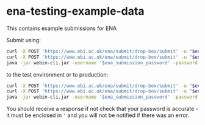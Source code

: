 # ena-testing-example-data
This contains example submissions for ENA

Submit using:

```bash
curl -X POST 'https://www.ebi.ac.uk/ena/submit/drop-box/submit' -u "$ena_submission_password:$ena_submission_password" -F "SUBMISSION=@project_test/submission.xml" -F "PROJECT=@project_test/project.xml" --max-time 10
curl -X POST 'https://www.ebi.ac.uk/ena/submit/drop-box/submit' -u "$ena_submission_password:$ena_submission_password" -F "SUBMISSION=@sample_test/submission.xml" -F "SAMPLE=@sample_test/sample.xml" --max-time 10
java -jar webin-cli.jar -username '$ena_submission_password' -password '$ena_submission_password' -context genome -manifest assembly_test/manifest.tsv -submit -test
```

to the test environment or to production:

```bash
curl -X POST 'https://www.ebi.ac.uk/ena/submit/drop-box/submit' -u "$ena_submission_password:$ena_submission_password" -F "SUBMISSION=@project_test/submission.xml" -F "PROJECT=@project_test/project.xml" --max-time 10
curl -X POST 'https://www.ebi.ac.uk/ena/submit/drop-box/submit' -u "$ena_submission_password:$ena_submission_password" -F "SUBMISSION=@sample_test/submission.xml" -F "SAMPLE=@sample_test/sample.xml" --max-time 10
java -jar webin-cli.jar -username '$ena_submission_password' -password '$ena_submission_password' -context genome -manifest assembly_test/manifest.tsv -submit
```

You should receive a response if not check that your password is accurate - it must be enclosed in `'` and you will not be notified if there was an error. 